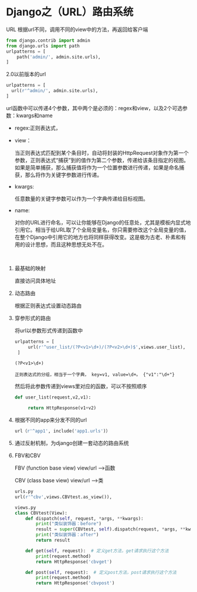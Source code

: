 # Django之（URL）路由系统

URL 根据url不同，调用不同的view中的方法，再返回给客户端

```python
from django.contrib import admin
from django.urls import path
urlpatterns = [
    path('admin/', admin.site.urls),
]
```



2.0以前版本的url

```python
urlpatterns = [
  url(r'^admin/', admin.site.urls),
]
```

url函数中可以传递4个参数，其中两个是必须的：regex和view，以及2个可选参数：kwargs和name

- regex:正则表达式，

- view：

  当正则表达式匹配到某个条目时，自动将封装的HttpRequest对象作为第一个参数，正则表达式“捕获”到的值作为第二个参数，传递给该条目指定的视图。如果是简单捕获，那么捕获值将作为一个位置参数进行传递，如果是命名捕获，那么将作为关键字参数进行传递。

- kwargs:

  任意数量的关键字参数可以作为一个字典传递给目标视图。

- name:

  对你的URL进行命名，可以让你能够在Django的任意处，尤其是模板内显式地引用它。相当于给URL取了个全局变量名，你只需要修改这个全局变量的值，在整个Django中引用它的地方也将同样获得改变。这是极为古老、朴素和有用的设计思想，而且这种思想无处不在。

  ​

1. 最基础的映射

   直接访问具体地址

2. 动态路由

   根据正则表达式设置动态路由

3. 穿参形式的路由

   将url以参数形式传递到函数中

   ```python
   urlpatterns = [ 
        url(r'^user_list/(?P<v1>\d+)/(?P<v2>\d+)$',views.user_list), 
    ]
   ```

   ```
   (?P<v1>\d+)

   正则表达式的分组，相当于一个字典， key=v1, value=\d+。 {"v1":"\d+"}
   ```

   然后将此参数传递到views里对应的函数，可以不按照顺序

   ```python
   def user_list(request,v2,v1):
    
        return HttpResponse(v1+v2)
   ```

4. 根据不同的app来分发不同的url

   ```python
   url（r'^app1', include('app1.urls')）
   ```

5. 通过反射机制，为django创建一套动态的路由系统

6. FBV和CBV

   FBV (function base view) view/url -->函数

   CBV (class base view) view/url -->类

   ```python
   urls.py
   url(r'^cbv',views.CBVtest.as_view()),
   ```

   ```python
   views.py
   class CBVtest(View):
       def dispatch(self, request, *args, **kwargs):
           print("类似装饰器：before")
           result = super(CBVtest, self).dispatch(request, *args, **kwargs)
           print("类似装饰器：after")
           return result

       def get(self, request):  # 定义get方法，get请求执行这个方法
           print(request.method)
           return HttpResponse('cbvget')

       def post(self, request):  # 定义post方法，post请求执行这个方法
           print(request.method)
           return HttpResponse('cbvpost')
   ```